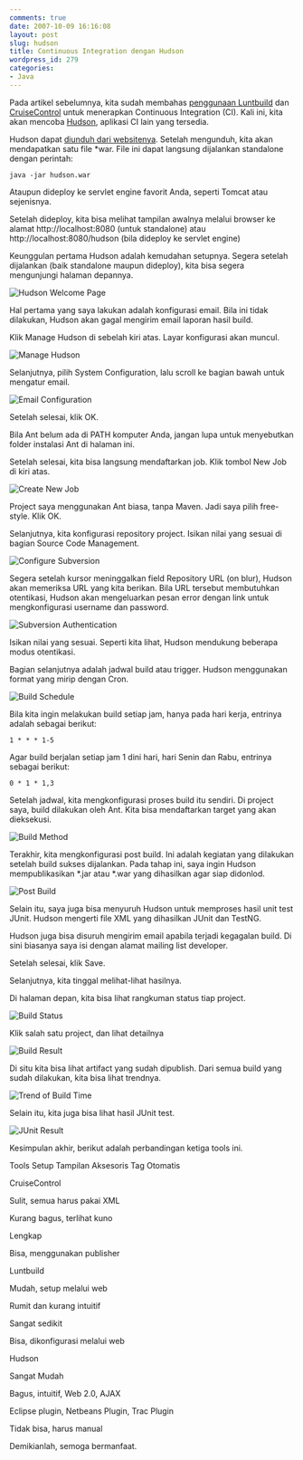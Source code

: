 ```yaml
---
comments: true
date: 2007-10-09 16:16:08
layout: post
slug: hudson
title: Continuous Integration dengan Hudson
wordpress_id: 279
categories:
- Java
---
```


Pada artikel sebelumnya, kita sudah membahas [penggunaan Luntbuild](http://endy.artivisi.com/blog/java/luntbuild/) dan [CruiseControl](http://endy.artivisi.com/blog/java/cruise-control/) untuk menerapkan Continuous Integration (CI). Kali ini, kita akan mencoba [Hudson](https://hudson.dev.java.net/), aplikasi CI lain yang tersedia. 

Hudson dapat [diunduh dari websitenya](https://hudson.dev.java.net/servlets/ProjectDocumentList?folderID=2761&expandFolder=2761&folderID=0). Setelah mengunduh, kita akan mendapatkan satu file *war. File ini dapat langsung dijalankan standalone dengan perintah: 

`java -jar hudson.war`

Ataupun dideploy ke servlet engine favorit Anda, seperti Tomcat atau sejenisnya. 

Setelah dideploy, kita bisa melihat tampilan awalnya melalui browser ke alamat http://localhost:8080 (untuk standalone) atau http://localhost:8080/hudson (bila dideploy ke servlet engine)



Keunggulan pertama Hudson adalah kemudahan setupnya. Segera setelah dijalankan (baik standalone maupun dideploy), kita bisa segera mengunjungi halaman depannya.

![Hudson Welcome Page](http://endy.artivisi.com/blog/wp-content/uploads/2007/10/welcome.png)

Hal pertama yang saya lakukan adalah konfigurasi email. Bila ini tidak dilakukan, Hudson akan gagal mengirim email laporan hasil build.

Klik Manage Hudson di sebelah kiri atas. Layar konfigurasi akan muncul. 

![Manage Hudson](http://endy.artivisi.com/blog/wp-content/uploads/2007/10/manage-hudson.png)

Selanjutnya, pilih System Configuration, lalu scroll ke bagian bawah untuk mengatur email. 

![Email Configuration](http://endy.artivisi.com/blog/wp-content/uploads/2007/10/email-config.png)

Setelah selesai, klik OK. 

Bila Ant belum ada di PATH komputer Anda, jangan lupa untuk menyebutkan folder instalasi Ant di halaman ini.

Setelah selesai, kita bisa langsung mendaftarkan job. Klik tombol New Job di kiri atas.

![Create New Job](http://endy.artivisi.com/blog/wp-content/uploads/2007/10/create-job.png)

Project saya menggunakan Ant biasa, tanpa Maven. Jadi saya pilih free-style. Klik OK.

Selanjutnya, kita konfigurasi repository project. Isikan nilai yang sesuai di bagian Source Code Management. 

![Configure Subversion](http://endy.artivisi.com/blog/wp-content/uploads/2007/10/configure-svn.png)

Segera setelah kursor meninggalkan field Repository URL (on blur), Hudson akan memeriksa URL yang kita berikan. Bila URL tersebut membutuhkan otentikasi, Hudson akan mengeluarkan pesan error dengan link untuk mengkonfigurasi username dan password. 

![Subversion Authentication](http://endy.artivisi.com/blog/wp-content/uploads/2007/10/svn-auth.png)

Isikan nilai yang sesuai. Seperti kita lihat, Hudson mendukung beberapa modus otentikasi.

Bagian selanjutnya adalah jadwal build atau trigger. Hudson menggunakan format yang mirip dengan Cron. 

![Build Schedule](http://endy.artivisi.com/blog/wp-content/uploads/2007/10/build-schedule.png)

Bila kita ingin melakukan build setiap jam, hanya pada hari kerja, entrinya adalah sebagai berikut: 

`1 * * * 1-5`

Agar build berjalan setiap jam 1 dini hari, hari Senin dan Rabu, entrinya sebagai berikut: 

`0 * 1 * 1,3`

Setelah jadwal, kita mengkonfigurasi proses build itu sendiri. Di project saya, build dilakukan oleh Ant. Kita bisa mendaftarkan target yang akan dieksekusi.

![Build Method](http://endy.artivisi.com/blog/wp-content/uploads/2007/10/build-method.png)

Terakhir, kita mengkonfigurasi post build. Ini adalah kegiatan yang dilakukan setelah build sukses dijalankan. Pada tahap ini, saya ingin Hudson mempublikasikan *.jar atau *.war yang dihasilkan agar siap didonlod.

![Post Build](http://endy.artivisi.com/blog/wp-content/uploads/2007/10/post-build.png)

Selain itu, saya juga bisa menyuruh Hudson untuk memproses hasil unit test JUnit. Hudson mengerti file XML yang dihasilkan JUnit dan TestNG.

Hudson juga bisa disuruh mengirim email apabila terjadi kegagalan build. Di sini biasanya saya isi dengan alamat mailing list developer.

Setelah selesai, klik Save. 

Selanjutnya, kita tinggal melihat-lihat hasilnya. 

Di halaman depan, kita bisa lihat rangkuman status tiap project. 

![Build Status](http://endy.artivisi.com/blog/wp-content/uploads/2007/10/build-status.png)

Klik salah satu project, dan lihat detailnya

![Build Result](http://endy.artivisi.com/blog/wp-content/uploads/2007/10/build-result.png)

Di situ kita bisa lihat artifact yang sudah dipublish. Dari semua build yang sudah dilakukan, kita bisa lihat trendnya. 

![Trend of Build Time](http://endy.artivisi.com/blog/wp-content/uploads/2007/10/build-time-trend.png)

Selain itu, kita juga bisa lihat hasil JUnit test. 

![JUnit Result](http://endy.artivisi.com/blog/wp-content/uploads/2007/10/junit-result.png)

Kesimpulan akhir, berikut adalah perbandingan ketiga tools ini. 







Tools Setup Tampilan Aksesoris Tag Otomatis 




  
CruiseControl

  
Sulit, semua harus pakai XML

  
Kurang bagus, terlihat kuno

  
Lengkap

  
Bisa, menggunakan publisher






  
Luntbuild

  
Mudah, setup melalui web

  
Rumit dan kurang intuitif

  
Sangat sedikit

  
Bisa, dikonfigurasi melalui web






  
Hudson

  
Sangat Mudah

  
Bagus, intuitif, Web 2.0, AJAX

  
Eclipse plugin, Netbeans Plugin, Trac Plugin 

  
Tidak bisa, harus manual



Demikianlah, semoga bermanfaat.
